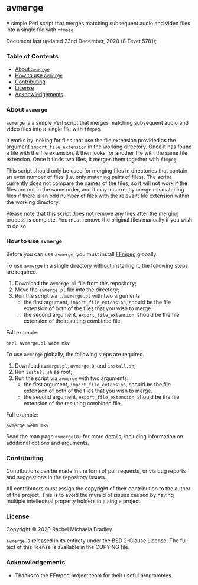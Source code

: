 # `avmerge` 
A simple Perl script that merges matching subsequent audio and video 
files into a single file with `ffmpeg`.

Document last updated 23nd December, 2020 (8 Tevet 5781);

### Table of Contents
- [About `avmerge`](#about-avmerge)
- [How to use `avmerge`](#how-to-use-avmerge)
- [Contributing](#contributing)
- [License](#license)
- [Acknowledgements](#acknowledgements)

### About `avmerge`

`avmerge` is a simple Perl script that merges matching subsequent audio
and video files into a single file with `ffmpeg`.

It works by looking for files that use the file extension provided as 
the argument `import_file_extension` in the working directory. Once it
has found a file with the file extension, it then looks for another file
with the same file extension. Once it finds two files, it merges them
together with `ffmpeg`.

This script should only be used for merging files in directories that
contain an even number of files (i.e. only matching pairs of files). The
script currently does not compare the names of the files, so it will not 
work if the files are not in the same order, and it may incorrectly
merge mismatching files if there is an odd number of files with the
relevant file extension within the working directory.

Please note that this script does not remove any files after the merging
process is complete. You must remove the original files manually if you
wish to do so.

### How to use `avmerge`

Before you can use `avmerge`, you must install 
[FFmpeg](https://ffmpeg.org/download.html) globally.

To use `avmerge` in a single directory without installing it, the 
following steps are required.
1. Download the `avmerge.pl` file from this repository;
2. Move the `avmerge.pl` file into the directory;
3. Run the script via `./avmerge.pl` with two arguments:
	- the first argument, `import_file_extension`, should be the file
	extension of both of the files that you wish to merge.
	- the second argument, `export_file_extension`, should be the file
	extension of the resulting combined file.

Full example:
```
perl avmerge.pl webm mkv
```

To use `avmerge` globally, the following steps are required.
1. Download `avmerge.pl`, `avmerge.8`, and `install.sh`;
2. Run `install.sh` as root;
3. Run the script via `avmerge` with two arguments:
	- the first argument, `import_file_extension`, should be the file
	extension of both of the files that you wish to merge.
	- the second argument, `export_file_extension`, should be the file
	extension of the resulting combined file.

Full example:
```
avmerge webm mkv
```

Read the man page `avmerge(8)` for more details, including information 
on additional options and arguments.

### Contributing

Contributions can be made in the form of pull requests, or via bug 
reports and suggestions in the repository issues.

All contributors must assign the copyright of their contribution to the 
author of the project. This is to avoid the 
myraid of issues caused by having multiple intellectual property holders
in a single project.

### License

Copyright &copy; 2020 Rachel Michaela Bradley.

`avmerge` is released in its entirety under the BSD 2-Clause License. 
The full text of this license is available in the COPYING file.

### Acknowledgements

- Thanks to the FFmpeg project team for their useful programmes.
